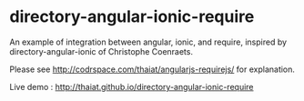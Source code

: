 directory-angular-ionic-require
===============================

An example of integration between angular, ionic, and require, inspired by directory-angular-ionic of Christophe Coenraets.

Please see http://codrspace.com/thaiat/angularjs-requirejs/ for explanation.

Live demo : http://thaiat.github.io/directory-angular-ionic-require



